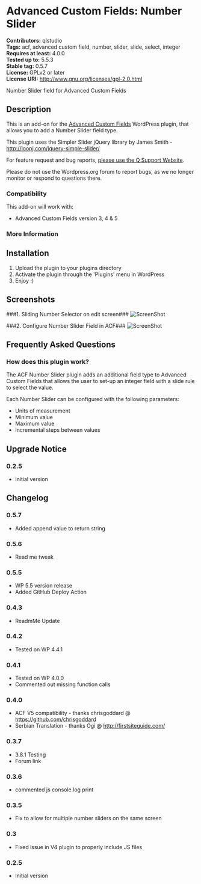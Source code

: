 # Advanced Custom Fields: Number Slider #  
**Contributors:** qlstudio  
**Tags:** acf, advanced custom field, number, slider, slide, select, integer   
**Requires at least:** 4.0.0    
**Tested up to:** 5.5.3  
**Stable tag:** 0.5.7  
**License:** GPLv2 or later  
**License URI:** http://www.gnu.org/licenses/gpl-2.0.html  

Number Slider field for Advanced Custom Fields

## Description ##

This is an add-on for the [Advanced Custom Fields](http://wordpress.org/extend/plugins/advanced-custom-fields/) WordPress plugin, that allows you to add a Number Slider field type.

This plugin uses the Simpler Slider jQuery library by James Smith - http://loopj.com/jquery-simple-slider/

For feature request and bug reports, [please use the Q Support Website](https://qstudio.us/support/categories/advanced-custom-fields-number-slider).

Please do not use the Wordpress.org forum to report bugs, as we no longer monitor or respond to questions there.

### Compatibility ###

This add-on will work with:

* Advanced Custom Fields version 3, 4 & 5

### More Information ###


## Installation ##

1. Upload the plugin to your plugins directory
2. Activate the plugin through the 'Plugins' menu in WordPress
3. Enjoy :)

## Screenshots ##

###1. Sliding Number Selector on edit screen###
![ScreenShot](http://s.w.org/plugins/advanced-custom-fields-number-slider/screenshot-1.png?r=859692)

###2. Configure Number Slider Field in ACF###
![ScreenShot](http://s.w.org/plugins/advanced-custom-fields-number-slider/screenshot-2.png?r=859692)


## Frequently Asked Questions  ##

### How does this plugin work? ###

The ACF Number Slider plugin adds an additional field type to Advanced Custom Fields that allows the user to set-up an integer field with a slide rule to select the value.

Each Number Slider can be configured with the following parameters:

* Units of measurement
* Minimum value
* Maximum value
* Incremental steps between values

## Upgrade Notice ##

### 0.2.5 ###
* Initial version

## Changelog ##

### 0.5.7 ###

* Added append value to return string

### 0.5.6 ###

* Read me tweak

### 0.5.5 ###

* WP 5.5 version release
* Added GitHub Deploy Action

### 0.4.3 ###
* ReadmMe Update

### 0.4.2 ###
* Tested on WP 4.4.1

### 0.4.1 ###
* Tested on WP 4.0.0
* Commented out missing function calls

### 0.4.0 ###
* ACF V5 compatibility - thanks chrisgoddard @ https://github.com/chrisgoddard
* Serbian Translation - thanks Ogi @ http://firstsiteguide.com/

### 0.3.7 ###
* 3.8.1 Testing
* Forum link

### 0.3.6 ###
* commented js console.log print 

### 0.3.5 ###
* Fix to allow for multiple number sliders on the same screen

### 0.3 ###
* Fixed issue in V4 plugin to properly include JS files

### 0.2.5 ###
* Initial version
